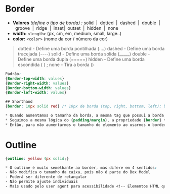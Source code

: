 # Border
- __Valores__ _(define o tipo de borda)_ _:_ solid&nbsp;&nbsp;|&nbsp;&nbsp;dotted&nbsp;&nbsp;|&nbsp;&nbsp;dashed&nbsp;&nbsp;|&nbsp;&nbsp;double&nbsp;&nbsp;|&nbsp;&nbsp;groove&nbsp;&nbsp;|&nbsp;&nbsp;ridge&nbsp;&nbsp;|&nbsp;&nbsp;inset|&nbsp;&nbsp;outset&nbsp;&nbsp;|&nbsp;&nbsp;hidden&nbsp;&nbsp;|&nbsp;&nbsp;none
- __width:__  `<length>` (px, cm, em, medium, small, large..)
- __color:__  `<color>`  (nome da cor / número da cor)

> dotted - Define uma borda pontilhada (....)
> dashed - Define uma borda tracejada  (----)
> solid  - Define uma borda sólida (_____)
> double - Define uma borda dupla (=====)
> hidden - Define uma borda escondida (   )    ;    none - Tira a borda ()

```css
Padrão: 
{Border-top-width: values}
{Border-right-width: values}
{Border-bottom-width: values}
{Border-left-width: values}

## Shorthand
{border: 10px solid red} /* 10px de borda (top, right, bottom, left); borda sólida; borda da cor vermelha. */

* Quando aumentamos o tamanho da borda, a mesma tag que possui a borda, tem um aumento de tamanho.
* Seguimos a mesma lógica do {padding/margin}, a propriedade {border} também está no model-box.
* Então, para não aumentarmos o tamanho do elemento ao usarmos o border, devemos usar: {box-sizing: border-box;}
```
<!------------------------------------------------------------------------------------------------------------------------->

# Outline 
````css
{outline: yellow 4px solid;}

* O outline é muito semelhante ao border, mas difere em 4 sentidos:
- Não modifica o tamanho da caixa, pois não é parte do Box Model
- Poderá ser diferente de retangular
- Não permite ajuste individuais
- Mais usado pelo user agent para acessibilidade <!-- Elementos HTML que possuem borda utilizam do outline -->